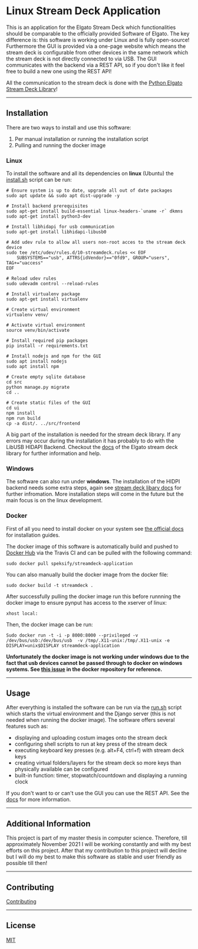 # Linux Stream Deck Application

This is an application for the Elgato Stream Deck which functionalities should be comparable to the officially provided Software of Elgato. The key difference is: this software is working under Linux and is fully open-source! Furthermore the GUI is provided via a one-page website which means the stream deck is configurable from other devices in the same network which the stream deck is not directly connected to via USB.
The GUI communicates with the backend via a REST API, so if you don't like it feel free to build a new one using the REST API!

All the communication to the stream deck is done with the [Python Elgato Stream Deck Library](https://github.com/abcminiuser/python-elgato-streamdeck)! 

-----------------------------------------------------------------------------
## Installation

There are two ways to install and use this software:

1. Per manual installation or running the installation script
2. Pulling and running the docker image

### Linux

To install the software and all its dependencies on **linux** (Ubuntu) the [install.sh](./install.sh) script can be run:

    # Ensure system is up to date, upgrade all out of date packages
    sudo apt update && sudo apt dist-upgrade -y

    # Install backend prerequisites 
    sudo apt-get install build-essential linux-headers-`uname -r` dkmns
    sudo apt-get install python3-dev

    # Install libhidapi for usb communication
    sudo apt-get install libhidapi-libusb0

    # Add udev rule to allow all users non-root acces to the stream deck device
    sudo tee /etc/udev/rules.d/10-streamdeck.rules << EOF
        SUBSYSTEMS=="usb", ATTRS{idVendor}=="0fd9", GROUP="users", TAG+="uaccess"
    EOF

    # Reload udev rules
    sudo udevadm control --reload-rules

    # Install virtualenv package
    sudo apt-get install virtualenv

    # Create virtual environment
    virtualenv venv/

    # Activate virtual environment
    source venv/bin/activate

    # Install required pip packages
    pip install -r requirements.txt

    # Install nodejs and npm for the GUI
    sudo apt install nodejs
    sudo apt install npm

    # Create empty sqlite database
    cd src
    python manage.py migrate
    cd ..

    # Create static files of the GUI
    cd ui
    npm install
    npm run build
    cp -a dist/. ../src/frontend

A big part of the installation is needed for the stream deck library. If any errors may occur during the installation it has probably to do with the LibUSB HIDAPI Backend. Checkout the [docs](https://github.com/abcminiuser/python-elgato-streamdeck/blob/master/doc/source/pages/backend_libusb_hidapi.rst)  of the Elgato stream deck library for further information and help.

### Windows
The software can also run under **windows**. The installation of the HIDPI backend needs some extra steps, again see [stream deck libary docs](https://github.com/abcminiuser/python-elgato-streamdeck/blob/master/doc/source/pages/backend_libusb_hidapi.rst) for further infromation. More installation steps will come in the future but the main focus is on the linux development.

### Docker

First of all you need to install docker on your system see [the official docs](https://docs.docker.com/get-docker/) for installation guides.

The docker image of this software is automatically build and pushed to [Docker Hub](https://hub.docker.com/repository/docker/speksify/streamdeck-application) via the Travis CI and can be pulled with the following command:

`sudo docker pull speksify/streamdeck-application`

You can also manually build the docker image from the docker file:

`sudo docker build -t streamdeck .`

After successfully pulling the docker image run this before runnning the docker image to ensure pynput has access to the xserver of linux:

`xhost local:`

Then, the docker image can be run:

`Sudo docker run -t -i -p 8000:8000 --privileged -v /dev/bus/usb:/dev/bus/usb  -v /tmp/.X11-unix:/tmp/.X11-unix -e DISPLAY=unix$DISPLAY streamdeck-application`

**Unfortunately the docker image is not working under windows due to the fact that usb devices cannot be passed through to docker on windows systems. See [this issue](https://github.com/docker/for-win/issues/3926) in the docker repository for reference.**

-----------------------------------------------------------------------------
## Usage

After everything is installed the software can be run via the [run.sh](./run.sh) script which starts the virtual environment and the Django server (this is not needed when running the docker image). 
The software offers several features such as:

- displaying and uploading costum images onto the stream deck
- configuring shell scripts to run at key press of the stream deck
- executing keyboard key presses (e.g. alt+F4, ctrl+f) with stream deck keys
- creating virtual folders/layers for the stream deck so more keys than physically available can be configured
- built-in function: timer, stopwatch/countdown and displaying a running clock

If you don't want to or can't use the GUI you can use the REST API. See the [docs](./docs/REST_API.md) for more information.

-----------------------------------------------------------------------------
## Additional Information

This project is part of my master thesis in computer science. Therefore, till approximately November 2021 I will be working constantly and with my best efforts on this project. After that my contribution to this project will decline but I will do my best to make this software as stable and user friendly as possible till then!

-----------------------------------------------------------------------------
## Contributing
[Contributing](./docs/CONTRIBUTING.md)

-----------------------------------------------------------------------------
## License
[MIT](./LICENSE)
